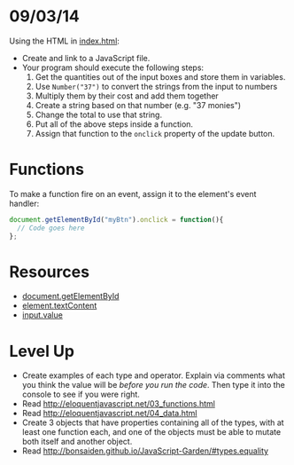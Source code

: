 # 09/03/14
Using the HTML in [index.html](index.html):

- Create and link to a JavaScript file.
- Your program should execute the following steps:
  1. Get the quantities out of the input boxes and store them in variables.
  2. Use `Number("37")` to convert the strings from the input to numbers
  3. Multiply them by their cost and add them together
  4. Create a string based on that number (e.g. "37 monies")
  5. Change the total to use that string.
  6. Put all of the above steps inside a function.
  7. Assign that function to the `onclick` property of the update button.

# Functions

To make a function fire on an event, assign it to the element's event handler:

```js
document.getElementById("myBtn").onclick = function(){
  // Code goes here
};
```

# Resources
- [document.getElementById](https://developer.mozilla.org/en-US/docs/Web/API/document.getElementById)
- [element.textContent](https://developer.mozilla.org/en-US/docs/Web/API/Node.textContent)
- [input.value](http://www.w3schools.com/jsref/prop_text_value.asp)

# Level Up
- Create examples of each type and operator. Explain via comments what you think the value will be *before you run the code*. Then type it into the console to see if you were right.
- Read http://eloquentjavascript.net/03_functions.html
- Read http://eloquentjavascript.net/04_data.html
- Create 3 objects that have properties containing all of the types, with at least one function each, and one of the objects must be able to mutate both itself and another object.
- Read http://bonsaiden.github.io/JavaScript-Garden/#types.equality
